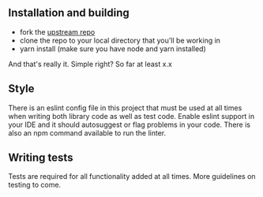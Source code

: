 ## Installation and building

- fork the [upstream repo](https://github.com/desertrat-io/fenpdf)
- clone the repo to your local directory that you'll be working in
- yarn install (make sure you have node and yarn installed)

And that's really it. Simple right? So far at least x.x

## Style

There is an eslint config file in this project that must be used at all times when writing both library code as well as
test code. Enable eslint support in your IDE and it should autosuggest or flag problems in your code. There is also an
npm command available to run the linter.


## Writing tests

Tests are required for all functionality added at all times. More guidelines on testing to come.
